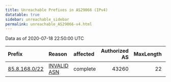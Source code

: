 ```yaml
---
title: Unreachable Prefixes in AS29066 (IPv4)
datatable: true
sidebar: unreachable_sidebar
permalink: unreachable_AS29066-v4.html
---
```


Data as of 2020-07-18 22:50:00 UTC


<div class="datatable-begin"></div>

| Prefix                                               | Reason                                                                                               | affected   |   Authorized AS |   MaxLength | Anchor                                         |   unreachable /24s |
|:-----------------------------------------------------|:-----------------------------------------------------------------------------------------------------|:-----------|----------------:|------------:|:-----------------------------------------------|-------------------:|
| [85.8.168.0/22](https://stat.ripe.net/85.8.168.0/22) | [INVALID ASN](https://rpki-validator.ripe.net/announcement-preview?asn=AS29066&prefix=85.8.168.0/22) | complete   |           43260 |          22 | [RIPE](unreachable_RIPE_NCC_RPKI_Root-v4.html) |                  4 |

<div class="datatable-end"></div>
